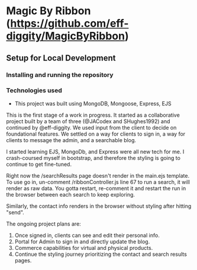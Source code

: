 # Magic By Ribbon (https://github.com/eff-diggity/MagicByRibbon)

## Setup for Local Development
### Installing and running the repository
### Technologies used
* This project was built using MongoDB, Mongoose, Express, EJS


This is the first stage of a work in progress. It started as a collaborative project built by a team of three (@JACodex and SHughes1992) and continued by @eff-diggity. We used input from the client to decide on foundational features. We settled on a way for clients to sign in, a way for clients to message the admin, and a searchable blog. 

I started learning EJS, MongoDb, and Express were all new tech for me. I crash-coursed myself in bootstrap, and therefore the styling is going to continue to get fine-tuned. 

Right now the /searchResults page doesn't render in the main.ejs template. To use go in, un-comment /ribbonController.js line 67 to run a search, it will render as raw data. You gotta restart, re-comment it and restart the run in the browser between each search to keep exploring. 

Similarly, the contact info renders in the browser without styling after hitting "send". 

The ongoing project plans are: 
1) Once signed in, clients can see and edit their personal info.
2) Portal for Admin to sign in and directly update the blog.
3) Commerce capabilities for virtual and physical products.
4) Continue the styling journey prioritizing the contact and search results pages.

